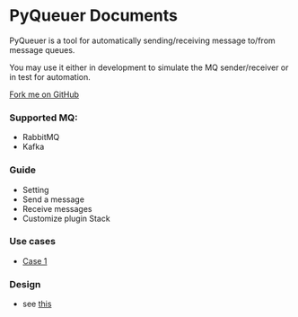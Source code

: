 # PyQueuer Documents

PyQueuer is a tool for automatically sending/receiving message to/from message queues.

You may use it either in development to simulate the MQ sender/receiver or in test for automation.

[Fork me on GitHub](https://github.com/samuelchen/pyqueuer)

### Supported MQ:

* RabbitMQ
* Kafka


### Guide

* Setting
* Send a message
* Receive messages
* Customize plugin Stack


### Use cases

* [Case 1](docs/case1.md)


### Design

* see [this](design.md)
